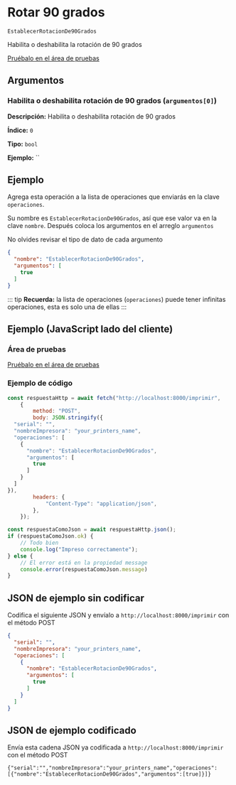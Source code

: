 # Rotar 90 grados

`EstablecerRotacionDe90Grados`

Habilita o deshabilita la rotación de 90 grados




[Pruébalo en el área de pruebas](../area-pruebas.md?operacion=EstablecerRotacionDe90Grados)

## Argumentos
### Habilita o deshabilita rotación de 90 grados (`argumentos[0]`)



**Descripción:** Habilita o deshabilita rotación de 90 grados

**Índice:** `0`

**Tipo:** `bool`

**Ejemplo:** ``

## Ejemplo

Agrega esta operación a la lista de operaciones que enviarás en la clave `operaciones`.

Su nombre es `EstablecerRotacionDe90Grados`, así que ese valor va en la clave `nombre`. Después coloca los argumentos en el arreglo `argumentos`

No olvides revisar el tipo de dato de cada argumento


```json
{
  "nombre": "EstablecerRotacionDe90Grados",
  "argumentos": [
    true
  ]
}
```



::: tip
**Recuerda:** la lista de operaciones (`operaciones`) puede tener infinitas operaciones, esta es solo una de ellas
:::

## Ejemplo (JavaScript lado del cliente)

### Área de pruebas
[Pruébalo en el área de pruebas](../area-pruebas.md?operacion=EstablecerRotacionDe90Grados)
<Playground urlBase="../.." nombreOperacion="EstablecerRotacionDe90Grados" :ocultarOperacionesDisponibles="true"/>

### Ejemplo de código
```js
const respuestaHttp = await fetch("http://localhost:8000/imprimir",
    {
        method: "POST",
        body: JSON.stringify({
  "serial": "",
  "nombreImpresora": "your_printers_name",
  "operaciones": [
    {
      "nombre": "EstablecerRotacionDe90Grados",
      "argumentos": [
        true
      ]
    }
  ]
}),
        headers: {
            "Content-Type": "application/json",
        },
    });

const respuestaComoJson = await respuestaHttp.json();
if (respuestaComoJson.ok) {
    // Todo bien
    console.log("Impreso correctamente");
} else {
    // El error está en la propiedad message
    console.error(respuestaComoJson.message)
}
```

## JSON de ejemplo sin codificar

Codifica el siguiente JSON y envíalo a `http://localhost:8000/imprimir` con el método POST

```json
{
  "serial": "",
  "nombreImpresora": "your_printers_name",
  "operaciones": [
    {
      "nombre": "EstablecerRotacionDe90Grados",
      "argumentos": [
        true
      ]
    }
  ]
}
```

## JSON de ejemplo codificado

Envía esta cadena JSON ya codificada a `http://localhost:8000/imprimir` con el método POST

```
{"serial":"","nombreImpresora":"your_printers_name","operaciones":[{"nombre":"EstablecerRotacionDe90Grados","argumentos":[true]}]}
```
